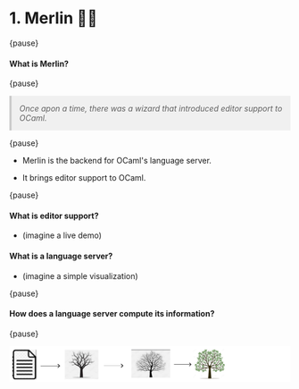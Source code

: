 # 1. Merlin 🧙‍♀️

{pause}

#### What is Merlin?

{pause}

<blockquote style="background-color: #f0f0f0; padding: 1em; border-left: 4px solid #ccc; margin: 1em 0; font-style: italic;">
Once apon a time, there was a wizard
that introduced editor support to OCaml.
</blockquote>

{pause}

- Merlin is the backend for OCaml's language server.

- It brings editor support to OCaml.

{pause}


#### What is editor support?

- (imagine a live demo)


#### What is a language server?

- (imagine a simple visualization)

{pause}


#### How does a language server compute its information?

{pause}

![pipeline](pipeline.png)

